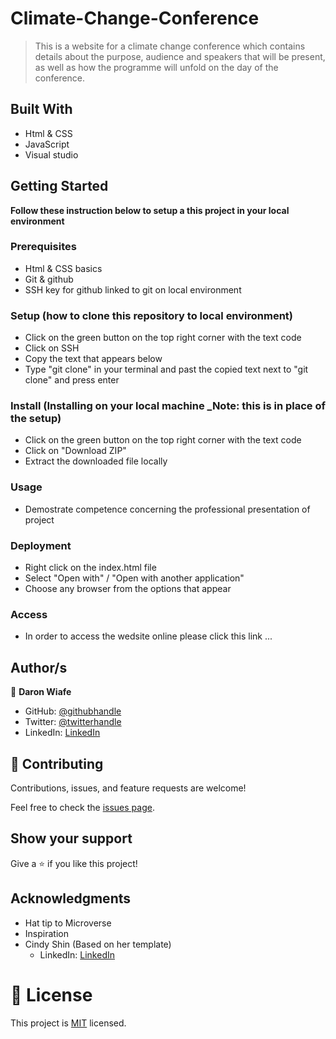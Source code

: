# Climate-Change-Conference

> This is a website for a climate change conference which contains details about the purpose, audience and speakers that will be present, as well as how the programme will unfold on the day of the conference.

## Built With

- Html & CSS
- JavaScript
- Visual studio

## Getting Started

**Follow these instruction below to setup a this project in your local environment**

### Prerequisites

- Html & CSS basics
- Git & github
- SSH key for github linked to git on local environment

### Setup (how to clone this repository to local environment)

- Click on the green button on the top right corner with the text code
- Click on SSH
- Copy the text that appears below 
- Type "git clone" in your terminal and past the copied text next to "git clone" and press enter

### Install (Installing on your local machine _Note: this is in place of the setup)

- Click on the green button on the top right corner with the text code
- Click on "Download ZIP"
- Extract the downloaded file locally

### Usage

- Demostrate competence concerning the professional presentation of project

### Deployment
- Right click on the index.html file
- Select "Open with" / "Open with another application"
- Choose any browser from the options that appear

### Access
- In order to access the wedsite online please click this link ...

## Author/s

👤 **Daron Wiafe**

- GitHub: [@githubhandle](https://github.com/Daron976)
- Twitter: [@twitterhandle](https://twitter.com/WiafeDaron)
- LinkedIn: [LinkedIn](https://www.linkedin.com/in/daron-wiafe-1b88141a6/)

## 🤝 Contributing

Contributions, issues, and feature requests are welcome!

Feel free to check the [issues page](https://github.com/Daron976/Hello-world/issues). 

## Show your support

Give a ⭐️ if you like this project!

## Acknowledgments

- Hat tip to Microverse 
- Inspiration
- Cindy Shin (Based on her template)
  - LinkedIn: [LinkedIn](https://www.linkedin.com/in/adagio07/)

    
# 📝 License

This project is [MIT](./LICENSE) licensed.

